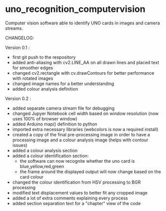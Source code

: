 # uno_recognition_computervision
Computer vision software able to identify UNO cards in images and camera streams.

CHANGELOG:

Version 0.1 :
- first git push to the respository
- added anti-aliasing with cv2.LINE_AA on all drawn lines and placed text for smoother edges
- changed cv2.rectangle with cv.drawContours for better performance with rotated images
- changed image names for a better understanding
- added colour analysis definition 

Version 0.2 :
- added separate camera stream file for debugging
- changed Jupyer Notebook cell width based on window resolution (now uses 100% of browser window)
- added Arduino map() definition to python
- imported extra necessary libraries (webcolors is now a required install)
- created a copy of the final pre-processing image in order to have a processing image and a colour analysis image (helps with contour issues)
- added a colour analysis section
- added a colour identification section:
	- the software can now recognite whether the uno card is blue,yellow,red,green
	- the frame around the displayed output will now change based on the card colour
- changed the colour identification from HSV processing to BGR processing
- modified text displacement values to better fit any cropped image
- added a lot of extra comments explaining every process
- added section separation text for a "chapter" view of the code